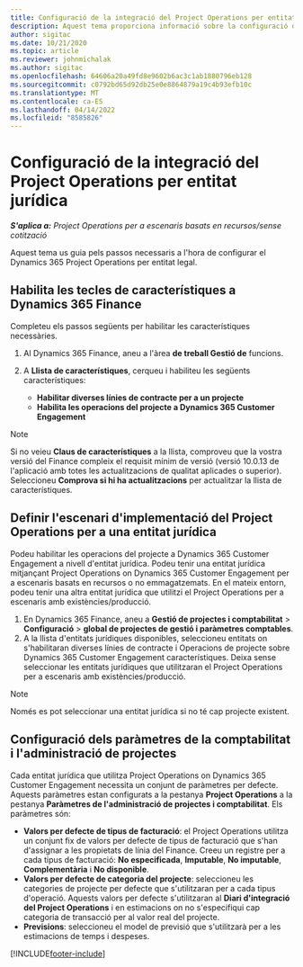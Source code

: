 ```yaml
---
title: Configuració de la integració del Project Operations per entitat jurídica
description: Aquest tema proporciona informació sobre la configuració de la integració per entitat jurídica al Project Operations.
author: sigitac
ms.date: 10/21/2020
ms.topic: article
ms.reviewer: johnmichalak
ms.author: sigitac
ms.openlocfilehash: 64606a20a49fd8e9602b6ac3c1ab1880796eb128
ms.sourcegitcommit: c0792bd65d92db25e0e8864879a19c4b93efb10c
ms.translationtype: MT
ms.contentlocale: ca-ES
ms.lasthandoff: 04/14/2022
ms.locfileid: "8585826"
---
```

# <a name="configure-project-operations-integration-per-legal-entity"></a>Configuració de la integració del Project Operations per entitat jurídica 

_**S'aplica a:** Project Operations per a escenaris basats en recursos/sense cotització_

Aquest tema us guia pels passos necessaris a l'hora de configurar el Dynamics 365 Project Operations per entitat legal.

## <a name="enable-feature-keys-in-dynamics-365-finance"></a>Habilita les tecles de característiques a Dynamics 365 Finance

Completeu els passos següents per habilitar les característiques necessàries.

1. Al Dynamics 365 Finance, aneu a l'àrea **de treball Gestió de** funcions.
2. A **Llista de característiques**, cerqueu i habiliteu les següents característiques:
  
    - **Habilitar diverses línies de contracte per a un projecte**
    - **Habilita les operacions del projecte a Dynamics 365 Customer Engagement**

> [!NOTE]
> Si no veieu **Claus de característiques** a la llista, comproveu que la vostra versió del Finance compleix el requisit mínim de versió (versió 10.0.13 de l'aplicació amb totes les actualitzacions de qualitat aplicades o superior). Seleccioneu **Comprova si hi ha actualitzacions** per actualitzar la llista de característiques.

## <a name="define-the-project-operations-deployment-scenario-for-a-legal-entity"></a>Definir l'escenari d'implementació del Project Operations per a una entitat jurídica

Podeu habilitar les operacions del projecte a Dynamics 365 Customer Engagement a nivell d'entitat jurídica. Podeu tenir una entitat jurídica mitjançant Project Operations on Dynamics 365 Customer Engagement per a escenaris basats en recursos o no emmagatzemats. En el mateix entorn, podeu tenir una altra entitat jurídica que utilitzi el Project Operations per a escenaris amb existències/producció.

1. En Dynamics 365 Finance, aneu a **Gestió de projectes i comptabilitat** > **Configuració** > **global de projectes de gestió i paràmetres comptables**.
2. A la llista d'entitats jurídiques disponibles, seleccioneu entitats on s'habilitaran diverses línies de contracte i Operacions de projecte sobre Dynamics 365 Customer Engagement característiques. Deixa sense seleccionar les entitats jurídiques que utilitzaran el Project Operations per a escenaris amb existències/producció.

> [!NOTE]
> Només es pot seleccionar una entitat jurídica si no té cap projecte existent.

## <a name="configure-project-management-and-accounting-parameters"></a>Configuració dels paràmetres de la comptabilitat i l'administració de projectes

Cada entitat jurídica que utilitza Project Operations on Dynamics 365 Customer Engagement necessita un conjunt de paràmetres per defecte. Aquests paràmetres estan configurats a la pestanya **Project Operations** a la pestanya **Paràmetres de l'administració de projectes i comptabilitat**. Els paràmetres són:

  - **Valors per defecte de tipus de facturació**: el Project Operations utilitza un conjunt fix de valors per defecte de tipus de facturació que s'han d'assignar a les propietats de línia del Finance. Creeu un registre per a cada tipus de facturació: **No especificada**, **Imputable**, **No imputable**, **Complementària** i **No disponible**.
  - **Valors per defecte de categoria del projecte**: seleccioneu les categories de projecte per defecte que s'utilitzaran per a cada tipus d'operació. Aquests valors per defecte s'utilitzaran al **Diari d'integració del Project Operations** i en estimacions on no s'especifiqui cap categoria de transacció per al valor real del projecte.
  - **Previsions**: seleccioneu el model de previsió que s'utilitzarà per a les estimacions de temps i despeses.


[!INCLUDE[footer-include](../includes/footer-banner.md)]